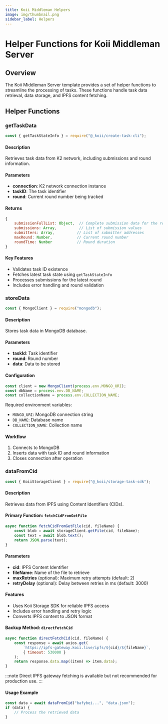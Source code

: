 ```yaml
---
title: Koii Middleman Helpers
image: img/thumbnail.png
sidebar_label: Helpers
---
```


# Helper Functions for Koii Middleman Server

## Overview

The Koii Middleman Server template provides a set of helper functions to streamline the processing of tasks. These functions handle task data retrieval, data storage, and IPFS content fetching.

## Helper Functions

### getTaskData

```javascript
const { getTaskStateInfo } = require("@_koii/create-task-cli");
```

#### Description
Retrieves task data from K2 network, including submissions and round information.

#### Parameters
- **connection**: K2 network connection instance
- **taskID**: The task identifier
- **round**: Current round number being tracked

#### Returns
```javascript
{
    submissionFullList: Object,  // Complete submission data for the round
    submissions: Array,          // List of submission values
    submitters: Array,          // List of submitter addresses
    maxRound: Number,           // Current round number
    roundTime: Number           // Round duration
}
```

#### Key Features
- Validates task ID existence
- Fetches latest task state using `getTaskStateInfo`
- Processes submissions for the latest round
- Includes error handling and round validation

### storeData

```javascript
const { MongoClient } = require("mongodb");
```

#### Description
Stores task data in MongoDB database.

#### Parameters
- **taskId**: Task identifier
- **round**: Round number
- **data**: Data to be stored

#### Configuration
```javascript
const client = new MongoClient(process.env.MONGO_URI);
const dbName = process.env.DB_NAME;
const collectionName = process.env.COLLECTION_NAME;
```

Required environment variables:
- `MONGO_URI`: MongoDB connection string
- `DB_NAME`: Database name
- `COLLECTION_NAME`: Collection name

#### Workflow
1. Connects to MongoDB
2. Inserts data with task ID and round information
3. Closes connection after operation

### dataFromCid

```javascript
const { KoiiStorageClient } = require("@_koii/storage-task-sdk");
```

#### Description
Retrieves data from IPFS using Content Identifiers (CIDs).

#### Primary Function: `fetchCidFromGetFile`
```javascript
async function fetchCidFromGetFile(cid, fileName) {
    const blob = await storageClient.getFile(cid, fileName);
    const text = await blob.text();
    return JSON.parse(text);
}
```

#### Parameters
- **cid**: IPFS Content Identifier
- **fileName**: Name of the file to retrieve
- **maxRetries** (optional): Maximum retry attempts (default: 2)
- **retryDelay** (optional): Delay between retries in ms (default: 3000)

#### Features
- Uses Koii Storage SDK for reliable IPFS access
- Includes error handling and retry logic
- Converts IPFS content to JSON format

#### Backup Method: `directFetchCid`
```javascript
async function directFetchCid(cid, fileName) {
    const response = await axios.get(
        `https://ipfs-gateway.koii.live/ipfs/${cid}/${fileName}`,
        { timeout: 530000 }
    );
    return response.data.map((item) => item.data);
}
```

:::note
Direct IPFS gateway fetching is available but not recommended for production use.
:::

#### Usage Example
```javascript
const data = await dataFromCid("bafybei...", "data.json");
if (data) {
    // Process the retrieved data
}
```